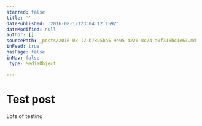 ```yaml
---
starred: false
title: ''
datePublished: '2016-08-12T23:04:12.159Z'
dateModified: null
author: []
sourcePath: _posts/2016-08-12-b7895ba5-9e95-4220-8c74-a0f316bc1e63.md
inFeed: true
hasPage: false
inNav: false
_type: MediaObject

---
```

# Test post

Lots of testing